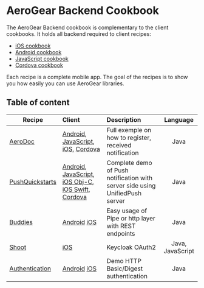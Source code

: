AeroGear Backend Cookbook
=========================

The AeroGear Backend cookbook is complementary to the client cookbooks. It holds all backend required to client recipes:

- [iOS cookbook](https://github.com/aerogear/aerogear-ios-cookbook)
- [Android cookbook](https://github.com/aerogear/aerogear-android-cookbook)
- [JavaScript cookbook](https://github.com/aerogear/aerogear-js-cookbook)
- [Cordova cookbook](https://github.com/edewit/aerogear-cordova-cookbook)

Each recipe is a complete mobile app. The goal of the recipes is to show you how easily you can use  AeroGear libraries.  

## Table of content

| Recipe 	| Client 	| Description| Language|
| ------------- |:-------------| :-------------|:-----:|
| [AeroDoc](https://github.com/aerogear/aerogear-aerodoc-ios) | [Android](https://github.com/aerogear/aerogear-aerodoc-android), [JavaScript](https://github.com/aerogear/aerogear-aerodoc-web), [iOS](https://github.com/aerogear/aerogear-aerodoc-ios), [Cordova](https://github.com/aerogear/aerogear-aerodoc-cordova) | Full exemple on how to register, received notification | Java  |
| [PushQuickstarts](https://github.com/aerogear/aerogear-push-quickstarts/tree/master/client/contacts-mobile-ios-client) |  [Android](https://github.com/aerogear/aerogear-push-quickstarts/tree/master/client/contacts-mobile-android-client), [JavaScript](https://github.com/aerogear/aerogear-push-quickstarts/tree/master/client/contacts-mobile-webapp), [iOS Obj-C](hhttps://github.com/aerogear/aerogear-push-quickstarts/tree/master/client/contacts-mobile-ios-client), [iOS Swift](https://github.com/aerogear/aerogear-push-quickstarts/tree/swift/client/contacts-mobile-ios-client-swift), [Cordova](https://github.com/aerogear/aerogear-push-quickstarts/tree/master/client/contacts-mobile-cordova) | Complete demo of Push notification with server side using UnifiedPush server | Java  |
| [Buddies](Buddies/README.md) | [Android](https://github.com/aerogear/aerogear-android-cookbook/tree/master/src/org/jboss/aerogear/cookbook/pipeline) [iOS](https://github.com/aerogear/aerogear-ios-cookbook/blob/master/Buddies/README.md) | Easy usage of Pipe or http layer with REST endpoints| Java  |
| [Shoot](Shoot/README.md) | [iOS](https://github.com/aerogear/aerogear-ios-cookbook/blob/swift/Shoot/README.md) | Keycloak OAuth2 | Java, JavaScript |
| [Authentication](Authentication/README.md) | [Android](https://github.com/aerogear/aerogear-android-cookbook/tree/master/src/org/jboss/aerogear/cookbook/authentication) [iOS](https://github.com/aerogear/aerogear-ios-cookbook/tree/master/Authentication) | Demo HTTP Basic/Digest authentication| Java  |

